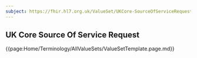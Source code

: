 ```yaml
---
subject: https://fhir.hl7.org.uk/ValueSet/UKCore-SourceOfServiceRequest
---
```

## UK Core Source Of Service Request

{{page:Home/Terminology/AllValueSets/ValueSetTemplate.page.md}}